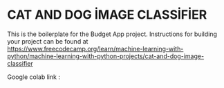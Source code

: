 # CAT AND DOG İMAGE CLASSİFİER

This is the boilerplate for the Budget App project. Instructions for building your project can be found at https://www.freecodecamp.org/learn/machine-learning-with-python/machine-learning-with-python-projects/cat-and-dog-image-classifier

Google colab link : 

